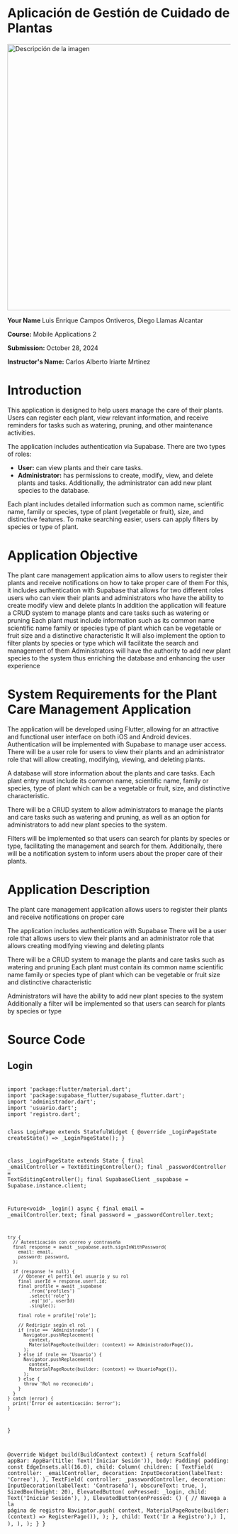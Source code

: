 # 	Aplicación de Gestión de Cuidado de Plantas
<img src="https://upen.milaulas.com/pluginfile.php/1/core_admin/logocompact/300x300/1647098022/89925310_2623778167869379_5016977600837320704_n.jpg" alt="Descripción de la imagen" width="600">
<p><strong>Your Name </strong>Luis Enrique Campos Ontiveros, Diego Llamas Alcantar </p>
<p><strong>Course:</strong> Mobile Applications 2</p>
<p><strong>Submission: </strong>October 28, 2024</p>
<p><strong>Instructor's Name: </strong> Carlos Alberto Iriarte Mrtinez</p>
<h1> Introduction</h1>

<p>This application is designed to help users manage the care of their plants. Users can register each plant, view relevant information, and receive reminders for tasks such as watering, pruning, and other maintenance activities.</p>

<p>The application includes authentication via Supabase. There are two types of roles:</p>
<ul>
  <li><strong>User:</strong> can view plants and their care tasks.</li>
  <li><strong>Administrator:</strong> has permissions to create, modify, view, and delete plants and tasks. Additionally, the administrator can add new plant species to the database.</li>
</ul>

<p>Each plant includes detailed information such as common name, scientific name, family or species, type of plant (vegetable or fruit), size, and distinctive features. To make searching easier, users can apply filters by species or type of plant.</p>
<h1> Application Objective</h1>
<p>
    The plant care management application aims to allow users to register their plants and receive notifications on how to take proper care of them For this, it includes authentication with Supabase that allows for two different roles users who can view their plants and administrators who have the ability to create modify view and delete plants In addition the application will feature a CRUD system to manage plants and care tasks such as watering or pruning Each plant must include information such as its common name scientific name family or species type of plant which can be vegetable or fruit size and a distinctive characteristic It will also implement the option to filter plants by species or type which will facilitate the search and management of them Administrators will have the authority to add new plant species to the system thus enriching the database and enhancing the user experience
</p>
<h1>System Requirements for the Plant Care Management Application</h1>
<p>
    The application will be developed using Flutter, allowing for an attractive and functional user interface on both iOS and Android devices. Authentication will be implemented with Supabase to manage user access. There will be a user role for users to view their plants and an administrator role that will allow creating, modifying, viewing, and deleting plants.
</p>
<p>
    A database will store information about the plants and care tasks. Each plant entry must include its common name, scientific name, family or species, type of plant which can be a vegetable or fruit, size, and distinctive characteristic.
</p>
<p>
    There will be a CRUD system to allow administrators to manage the plants and care tasks such as watering and pruning, as well as an option for administrators to add new plant species to the system.
</p>
<p>
    Filters will be implemented so that users can search for plants by species or type, facilitating the management and search for them. Additionally, there will be a notification system to inform users about the proper care of their plants.
</p>
<h1>Application Description</h1>
<p>
    The plant care management application allows users to register their plants and receive notifications on proper care
</p>
<p>
    The application includes authentication with Supabase
    There will be a user role that allows users to view their plants and an administrator role that allows creating modifying viewing and deleting plants
</p>
<p>
    There will be a CRUD system to manage the plants and care tasks such as watering and pruning
    Each plant must contain its common name scientific name family or species type of plant which can be vegetable or fruit size and distinctive characteristic
</p>
<p>
    Administrators will have the ability to add new plant species to the system
    Additionally a filter will be implemented so that users can search for plants by species or type
</p>
  <h1>Source Code</h1>
<!DOCTYPE html>
<html lang="es">
<head>
    <meta charset="UTF-8">
    <meta name="viewport" content="width=device-width, initial-scale=1.0">
  
</head>
<body>
    <h2>Login</h2>
    <pre>
        <code class="language-dart">
import 'package:flutter/material.dart';
import 'package:supabase_flutter/supabase_flutter.dart';
import 'administrador.dart';
import 'usuario.dart';
import 'registro.dart';

class LoginPage extends StatefulWidget {
  @override
  _LoginPageState createState() => _LoginPageState();
}

class _LoginPageState extends State<LoginPage> {
  final _emailController = TextEditingController();
  final _passwordController = TextEditingController();
  final SupabaseClient _supabase = Supabase.instance.client;

  Future&lt;void&gt; _login() async {
    final email = _emailController.text;
    final password = _passwordController.text;

    try {
      // Autenticación con correo y contraseña
      final response = await _supabase.auth.signInWithPassword(
        email: email,
        password: password,
      );

      if (response != null) {
        // Obtener el perfil del usuario y su rol
        final userId = response.user!.id;
        final profile = await _supabase
            .from('profiles')
            .select('role')
            .eq('id', userId)
            .single();

        final role = profile['role'];

        // Redirigir según el rol
        if (role == 'Administrador') {
          Navigator.pushReplacement(
            context,
            MaterialPageRoute(builder: (context) => AdministradorPage()),
          );
        } else if (role == 'Usuario') {
          Navigator.pushReplacement(
            context,
            MaterialPageRoute(builder: (context) => UsuarioPage()),
          );
        } else {
          throw 'Rol no reconocido';
        }
      }
    } catch (error) {
      print('Error de autenticación: $error');
    }
  }

  @override
  Widget build(BuildContext context) {
    return Scaffold(
      appBar: AppBar(title: Text('Iniciar Sesión')),
      body: Padding(
        padding: const EdgeInsets.all(16.0),
        child: Column(
          children: [
            TextField(
              controller: _emailController,
              decoration: InputDecoration(labelText: 'Correo'),
            ),
            TextField(
              controller: _passwordController,
              decoration: InputDecoration(labelText: 'Contraseña'),
              obscureText: true,
            ),
            SizedBox(height: 20),
            ElevatedButton(
              onPressed: _login,
              child: Text('Iniciar Sesión'),
            ),
            ElevatedButton(onPressed: () {
            // Navega a la página de registro
            Navigator.push(
              context,
              MaterialPageRoute(builder: (context) => RegisterPage()),
            );
          },
          child: Text('Ir a Registro'),)
          ],
        ),
      ),
    );
  }
}
        </code>
    </pre>
</body>
</html>
